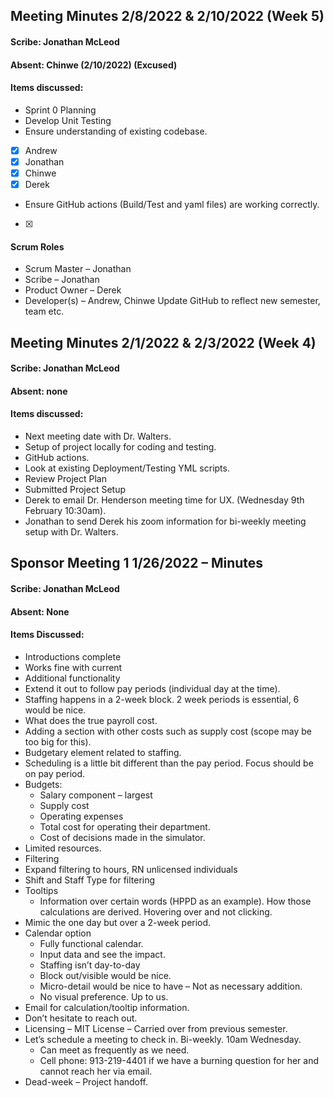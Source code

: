 ## Meeting Minutes 2/8/2022 & 2/10/2022 (Week 5)
#### Scribe: Jonathan McLeod
#### Absent: Chinwe (2/10/2022) (Excused)

#### Items discussed:
* Sprint 0 Planning
* Develop Unit Testing
* Ensure understanding of existing codebase. 
- [x] Andrew
- [x] Jonathan
- [x] Chinwe
- [x] Derek
* Ensure GitHub actions (Build/Test and yaml files) are working correctly.
- [x]
#### Scrum Roles
* Scrum Master – Jonathan 
* Scribe – Jonathan 
* Product Owner – Derek 
* Developer(s) – Andrew, Chinwe
Update GitHub to reflect new semester, team etc.

## Meeting Minutes 2/1/2022 & 2/3/2022 (Week 4)
#### Scribe: Jonathan McLeod
#### Absent: none

#### Items discussed:
* Next meeting date with Dr. Walters.
* Setup of project locally for coding and testing.
* GitHub actions.
* Look at existing Deployment/Testing YML scripts.
* Review Project Plan
* Submitted Project Setup
* Derek to email Dr. Henderson meeting time for UX. (Wednesday 9th February 10:30am).
* Jonathan to send Derek his zoom information for bi-weekly meeting setup with Dr. Walters.

## Sponsor Meeting 1 1/26/2022 – Minutes
#### Scribe: Jonathan McLeod
#### Absent: None
#### Items Discussed:
* Introductions complete
* Works fine with current
* Additional functionality
* Extend it out to follow pay periods (individual day at the time).
* Staffing happens in a 2-week block. 2 week periods is essential, 6 would be nice.
* What does the true payroll cost.
* Adding a section with other costs such as supply cost (scope may be too big for this).
* Budgetary element related to staffing. 
* Scheduling is a little bit different than the pay period. Focus should be on pay period.
* Budgets:
  * Salary component – largest
  * Supply cost
  * Operating expenses
  * Total cost for operating their department.
  * Cost of decisions made in the simulator.
* Limited resources. 
* Filtering
* Expand filtering to hours, RN unlicensed individuals
* Shift and Staff Type for filtering
* Tooltips
  * Information over certain words (HPPD as an example). How those calculations are derived. Hovering over and not clicking.
* Mimic the one day but over a 2-week period. 
* Calendar option
  * Fully functional calendar.
  * Input data and see the impact.
  * Staffing isn’t day-to-day
  * Block out/visible would be nice.
  * Micro-detail would be nice to have – Not as necessary addition.
  * No visual preference. Up to us.
* Email for calculation/tooltip information. 
* Don’t hesitate to reach out.
* Licensing – MIT License – Carried over from previous semester.
* Let’s schedule a meeting to check in. Bi-weekly. 10am Wednesday.
  * Can meet as frequently as we need. 
  * Cell phone: 913-219-4401   if we have a burning question for her and cannot reach her via email.
* Dead-week – Project handoff.
